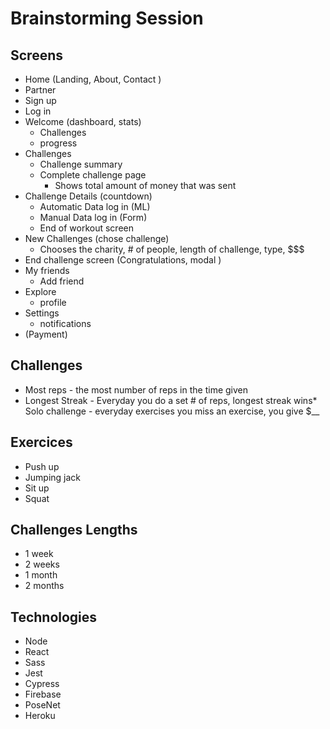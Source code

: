 # Brainstorming Session

## Screens
* Home (Landing, About, Contact )
* Partner
* Sign up 
* Log in
* Welcome (dashboard, stats)
    * Challenges
    * progress
* Challenges
    * Challenge summary
    * Complete challenge page
        * Shows total amount of money that was sent
* Challenge Details (countdown)
    * Automatic Data log in (ML)
    * Manual Data log in (Form)
    * End of workout  screen
* New Challenges (chose challenge)
    * Chooses the charity, # of people, length of challenge, type, $$$
* End challenge screen (Congratulations, modal )
* My friends
    * Add friend
* Explore
    * profile
* Settings
    * notifications
* (Payment)

## Challenges

* Most reps - the most number of reps in the time given
* Longest Streak - Everyday you do a set # of reps, longest streak wins* 
Solo challenge - everyday exercises you miss an exercise, you give $__  

## Exercices

* Push up
* Jumping jack
* Sit up
* Squat 

## Challenges Lengths

* 1 week
* 2 weeks
* 1 month
* 2 months

## Technologies

* Node
* React
* Sass
* Jest
* Cypress
* Firebase
* PoseNet
* Heroku
